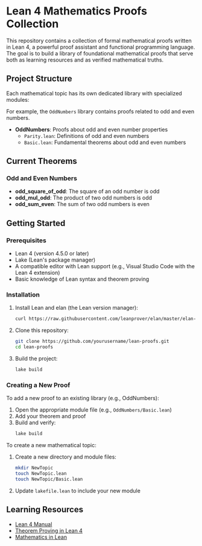 # Lean 4 Mathematics Proofs Collection

This repository contains a collection of formal mathematical proofs written in Lean 4, a powerful proof assistant and functional programming language. The goal is to build a library of foundational mathematical proofs that serve both as learning resources and as verified mathematical truths.

## Project Structure

Each mathematical topic has its own dedicated library with specialized modules:

For example, the `OddNumbers` library contains proofs related to odd and even numbers.

- **OddNumbers**: Proofs about odd and even number properties
  - `Parity.lean`: Definitions of odd and even numbers
  - `Basic.lean`: Fundamental theorems about odd and even numbers

## Current Theorems

### Odd and Even Numbers

- **odd_square_of_odd**: The square of an odd number is odd
- **odd_mul_odd**: The product of two odd numbers is odd
- **odd_sum_even**: The sum of two odd numbers is even

## Getting Started

### Prerequisites

- Lean 4 (version 4.5.0 or later)
- Lake (Lean's package manager)
- A compatible editor with Lean support (e.g., Visual Studio Code with the Lean 4 extension)
- Basic knowledge of Lean syntax and theorem proving

### Installation

1. Install Lean and elan (the Lean version manager):
   ```bash
   curl https://raw.githubusercontent.com/leanprover/elan/master/elan-init.sh -sSf | sh
   ```

2. Clone this repository:
   ```bash
   git clone https://github.com/yourusername/lean-proofs.git
   cd lean-proofs
   ```

3. Build the project:
   ```bash
   lake build
   ```

### Creating a New Proof

To add a new proof to an existing library (e.g., OddNumbers):

1. Open the appropriate module file (e.g., `OddNumbers/Basic.lean`)
2. Add your theorem and proof
3. Build and verify:
   ```bash
   lake build
   ```

To create a new mathematical topic:

1. Create a new directory and module files:
   ```bash
   mkdir NewTopic
   touch NewTopic.lean
   touch NewTopic/Basic.lean
   ```

2. Update `lakefile.lean` to include your new module

## Learning Resources

- [Lean 4 Manual](https://lean-lang.org/lean4/doc/)
- [Theorem Proving in Lean 4](https://leanprover.github.io/theorem_proving_in_lean4/)
- [Mathematics in Lean](https://leanprover-community.github.io/mathematics_in_lean/)


